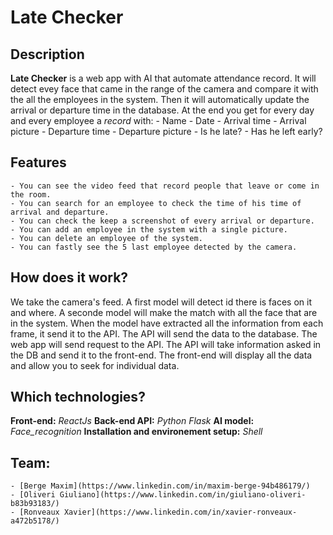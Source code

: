 # Late Checker

## Description

**Late Checker** is a web app with AI that automate attendance record.
It will detect evey face that came in the range of the camera and compare it with the all the employees
in the system. Then it will automatically update the arrival or departure time in the database.
At the end you get for every day and every employee a *record* with:
    - Name
    - Date
    - Arrival time
    - Arrival picture
    - Departure time
    - Departure picture
    - Is he late?
    - Has he left early?


## Features

    - You can see the video feed that record people that leave or come in the room.
    - You can search for an employee to check the time of his time of arrival and departure.
    - You can check the keep a screenshot of every arrival or departure.
    - You can add an employee in the system with a single picture.
    - You can delete an employee of the system.
    - You can fastly see the 5 last employee detected by the camera.


## How does it work?

We take the camera's feed. A first model will detect id there is faces on it and where.
A seconde model will make the match with all the face that are in the system.
When the model have extracted all the information from each frame, it send it to the API.
The API will send the data to the database.
The web app will send request to the API. The API will take information asked in the DB and send it to the front-end.
The front-end will display all the data and allow you to seek for individual data.


## Which technologies?

**Front-end:** *ReactJs*
**Back-end API:** *Python Flask*
**AI model:** *Face_recognition*
**Installation and environement setup:** *Shell*


## Team:
    - [Berge Maxim](https://www.linkedin.com/in/maxim-berge-94b486179/)
    - [Oliveri Giuliano](https://www.linkedin.com/in/giuliano-oliveri-b83b93183/)
    - [Ronveaux Xavier](https://www.linkedin.com/in/xavier-ronveaux-a472b5178/)
